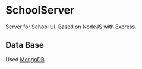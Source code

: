 # SchoolServer
Server for [School UI](https://github.com/Sumragen/site).
Based on [NodeJS](https://nodejs.org/en/) with [Express](http://expressjs.com/).

## Data Base
Used [MongoDB](https://docs.mongodb.com/)
